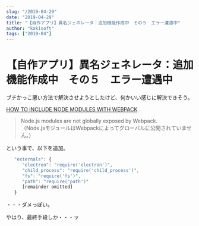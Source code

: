 ```yaml
---
slug: "/2019-04-29"
date: "2019-04-29"
title: "【自作アプリ】異名ジェネレータ：追加機能作成中　その５　エラー遭遇中"
author: "kakisoft"
tags: ["2019-04"]
---
```

# 【自作アプリ】異名ジェネレータ：追加機能作成中　その５　エラー遭遇中

ブチかっこ悪い方法で解決させようとしたけど、何かいい感じに解決できそう。  

[HOW TO INCLUDE NODE MODULES WITH WEBPACK](http://www.matthiassommer.it/software-architecture/webpack-node-modules/)  


>Node.js modules are not globally exposed by Webpack.  
>（Node.jsモジュールはWebpackによってグローバルに公開されていません。）  

という事で、以下を追加。
```js
   "externals": {
      "electron": "require('electron')",
      "child_process": "require('child_process')",
      "fs": "require('fs')",
      "path": "require('path')"
      [remainder omitted]
   }
```

・・・ダメっぽい。  

やはり、最終手段しか・・・ッ  

